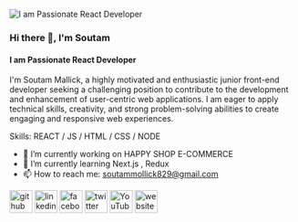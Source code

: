 ![I am Passionate React Developer](https://i.ibb.co/br93XLP/Event-Business-Proposal-Professional-Docs-Banner-in-Dark-Brown-White-Photocentric-Style.png)
### Hi there 👋,  I'm Soutam
#### I am Passionate React Developer

I'm Soutam Mallick, a highly motivated and enthusiastic junior front-end developer seeking a challenging position to contribute to the development and enhancement of user-centric web applications. I am eager to apply technical skills, creativity, and strong problem-solving abilities to create engaging and responsive web experiences.

Skills: REACT / JS / HTML / CSS / NODE

- 🔭 I’m currently working on HAPPY SHOP E-COMMERCE 
- 🌱 I’m currently learning Next.js , Redux 
- 📫 How to reach me: soutammollick829@gmail.com 


[<img src='https://cdn.jsdelivr.net/npm/simple-icons@3.0.1/icons/github.svg' alt='github' height='40'>](https://github.com/https://github.com/soutammollick829)  [<img src='https://cdn.jsdelivr.net/npm/simple-icons@3.0.1/icons/linkedin.svg' alt='linkedin' height='40'>](https://www.linkedin.com/in/https://www.linkedin.com/in/soutam-mallick-158897285//)  [<img src='https://cdn.jsdelivr.net/npm/simple-icons@3.0.1/icons/facebook.svg' alt='facebook' height='40'>](https://www.facebook.com/https://www.facebook.com/mallick.somudro)  [<img src='https://cdn.jsdelivr.net/npm/simple-icons@3.0.1/icons/twitter.svg' alt='twitter' height='40'>](https://twitter.com/https://twitter.com/Mallick_Soutam)  [<img src='https://cdn.jsdelivr.net/npm/simple-icons@3.0.1/icons/youtube.svg' alt='YouTube' height='40'>](https://www.youtube.com/channel/www.youtube.com/@user-zx5wk8oc3u)  [<img src='https://cdn.jsdelivr.net/npm/simple-icons@3.0.1/icons/icloud.svg' alt='website' height='40'>](https://65b3bb537d748d15ea81b483--soutam-mallick-portfolio.netlify.app/)  

